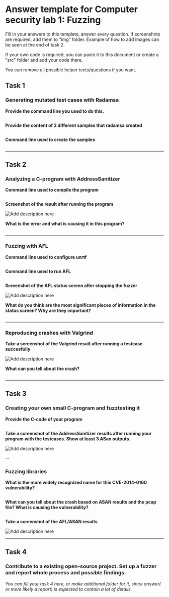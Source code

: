 # **Answer template for Computer security lab 1: Fuzzing**

Fill in your answers to this template, answer every question. If screenshots are required, add them to "img" folder. Example of how to add images can be seen at the end of task 2.

If your own code is required, you can paste it to this document or create a "src" folder and add your code there.

You can remove all possible helper texts/questions if you want. 

## **Task 1**

### Generating mutated test cases with Radamsa

**Provide the command line you used to do this.**
```

```

**Provide the content of 2 different samples that radamsa created**
```

```

**Command line used to create the samples**
```

```

---

## Task 2

### Analyzing a C-program with AddressSanitizer


**Command line used to compile the program**
```

```

**Screenshot of the result after running the program**

![](img/Placeholder.jpg  "Add description here")


**What is the error and what is causing it in this program?**
```

```

---

### Fuzzing with AFL

**Command line used to configure unrtf**
```

```

**Command line used to run AFL**
```

```

**Screenshot of the AFL status screen after stopping the fuzzer**

![](img/Placeholder.jpg  "Add description here")

**What do you think are the most significant pieces of information in the status screen? Why are they important?**
```
```
---
### Reproducing crashes with Valgrind

**Take a screenshot of the Valgrind result after running a testcase succesfully**

![](img/Placeholder.jpg  "Add description here")

**What can you tell about the crash?**
```
```
---
## **Task 3**

### Creating your own small C-program and fuzztesting it

**Provide the C-code of your program**
```C

```

**Take a screenshot of the AddressSanitizer results after running your program with the testcases. Show at least 3 ASan outputs.**

![](img/Placeholder.jpg  "Add description here")

--

### Fuzzing libraries

**What is the more widely recognized name for this CVE-2014-0160 vulnerability?**
```

```

**What can you tell about the crash based on ASAN results and the pcap file? What is causing the vulnerability?**
```

```

**Take a screenshot of the AFL/ASAN results**

![](img/Placeholder.jpg  "Add description here")

---

## **Task 4** 

### Contribute to a existing open-source project. Set up a fuzzer and report whole process and possible findings.

*You can fill your task 4 here, or make additional folder for it, since answer( or more likely a report) is expected to contain a lot of details.*
